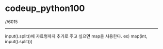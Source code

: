 # codeup_python100

//6015 <hr>
input().split()에 자료형까지 추가로 주고 싶으면 map을 사용한다.
ex) map(int, input().split())

<br>

